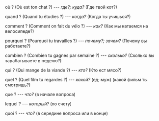 où ?
(Où est ton chat ?) --- *где?; куда?*
(Где твой кот?)



quand ?
(Quand tu étudies ?) --- *когда?*
(Когда ты учишься?)



comment ?
(Comment on fait du vélo ?) --- *как?*
(Как мы катаемся на велосипеде?)



pourquoi ?
(Pourquoi tu travailles ?) --- *почему?; зачем?*
(Почему вы работаете?)



combien ?
(Combien tu gagnes par semaine ?) --- *сколько?*
(Сколько вы зарабатываете в неделю?)



qui ?
(Qui mange de la viande ?) --- *кто?*
(Кто ест мясо?)



quel ?
(Quel film tu regardes ?) --- *какой?* (ед; муж)
(какой фильм ты смотришь?)



que ? --- *что?* (в начале вопроса)



lequel ? --- *который?* (по счету)



quoi ? --- *что?* (в середине вопроса или в конце)